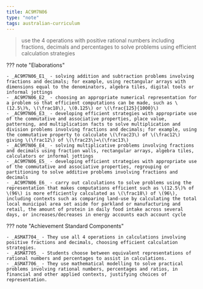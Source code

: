 ```yaml
---
title: AC9M7N06
type: "note"
tags: australian-curriculum
---
```




> use the 4 operations with positive rational numbers including fractions, decimals and percentages to solve problems using efficient calculation strategies

??? note "Elaborations"

	- _AC9M7N06_E1_ - solving addition and subtraction problems involving fractions and decimals; for example, using rectangular arrays with dimensions equal to the denominators, algebra tiles, digital tools or informal jottings
	- _AC9M7N06_E2_ - choosing an appropriate numerical representation for a problem so that efficient computations can be made, such as \(12.5\)%, \(\frac18\), \(0.125\) or \(\frac{125}{1000}\)
	- _AC9M7N06_E3_ - developing efficient strategies with appropriate use of the commutative and associative properties, place value, patterning, and multiplication facts to solve multiplication and division problems involving fractions and decimals; for example, using the commutative property to calculate \(\frac23\) of \(\frac12\) giving \(\frac12\) of \(\frac23\)=\(\frac13\)
	- _AC9M7N06_E4_ - solving multiplicative problems involving fractions and decimals using fraction walls, rectangular arrays, algebra tiles, calculators or informal jottings
	- _AC9M7N06_E5_ - developing efficient strategies with appropriate use of the commutative and associative properties, regrouping or partitioning to solve additive problems involving fractions and decimals
	- _AC9M7N06_E6_ - carry out calculations to solve problems using the representation that makes computations efficient such as \(12.5\)% of \(96\) is more efficiently calculated as \(\frac18\) of \(96\), including contexts such as comparing land-use by calculating the total local municipal area set aside for parkland or manufacturing and retail, the amount of protein in daily food intake across several days, or increases/decreases in energy accounts each account cycle
??? note "Achievement Standard Components"

	- _ASMAT704_ - They use all 4 operations in calculations involving positive fractions and decimals, choosing efficient calculation strategies.
	- _ASMAT705_ - Students choose between equivalent representations of rational numbers and percentages to assist in calculations.
	- _ASMAT706_ - They use mathematical modelling to solve practical problems involving rational numbers, percentages and ratios, in financial and other applied contexts, justifying choices of representation.


